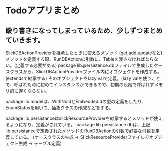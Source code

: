 # Todoアプリまとめ
## 殴り書きになってしまっているため、少しずつまとめていきます。

SlickDBActionProviderを継承したときに使えるメソッド (get,add,updateなど)
メソッドを定義する際、RunDBActionの引数に、Tableを渡さなければならない。(定義する必要がある)
package lib.persistence.dbファイルで生成したケースクラスから、SlickDBActionProviderファイル内にオブジェクトを作成する。(extendsで継承する)
そのオブジェクトをlazy valで定義。(lazy valを使うことで、呼ばれた時に初めてインスタンスができるので、初期の段階で呼ばれずメモリ的に遅くならない。

package lib.modelは、WithNoIdとEmbeddedIdの型の定義をしたり、EnumStatusを用いて、抽象クラスの作成などをする。

package lib.persistanceはslickResourceProviderを継承するとメソッドが使えるようになり、定義がされている。
package lib.persistance.dbは、上記lib.persistanceで定義されたメソッドのRunDBActionの引数で必要な引数を定義している。
(ケースクラスの生成 -> SlickResourceProviderファイルでオブジェクト生成 -> テーブル定義)

